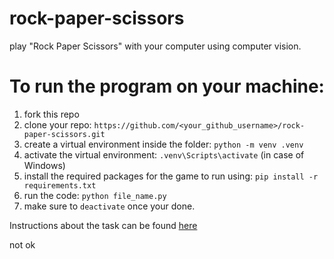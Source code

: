 # rock-paper-scissors
play "Rock Paper Scissors" with your computer using computer vision.

# To run the program on your machine:
1. fork this repo
1. clone your repo: `https://github.com/<your_github_username>/rock-paper-scissors.git`
2. create a virtual environment inside the folder: `python -m venv .venv`
3. activate the virtual environment: `.venv\Scripts\activate` (in case of Windows)
4. install the required packages for the game to run using: `pip install -r requirements.txt`
5. run the code: `python file_name.py`
6. make sure to `deactivate` once your done.

Instructions about the task can be found [here](instructions.md)

not ok
